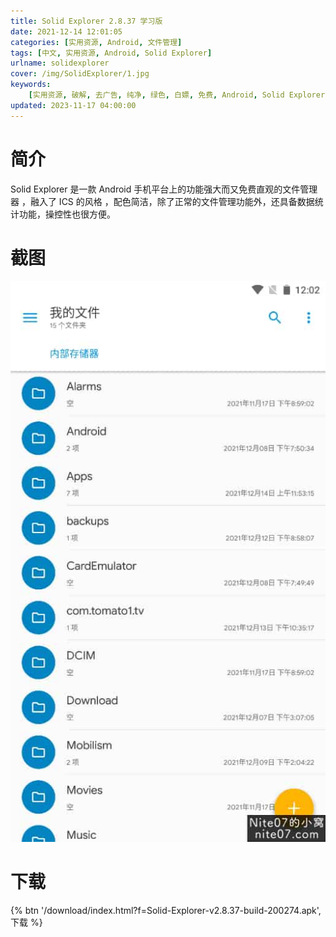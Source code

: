 ```yaml
---
title: Solid Explorer 2.8.37 学习版
date: 2021-12-14 12:01:05
categories: [实用资源, Android, 文件管理]
tags: [中文, 实用资源, Android, Solid Explorer]
urlname: solidexplorer
cover: /img/SolidExplorer/1.jpg
keywords:
    [实用资源, 破解, 去广告, 纯净, 绿色, 白嫖, 免费, Android, Solid Explorer]
updated: 2023-11-17 04:00:00
---
```


# 简介

Solid Explorer 是一款 Android 手机平台上的功能强大而又免费直观的文件管理器 ，融入了 ICS 的风格 ，配色简洁，除了正常的文件管理功能外，还具备数据统计功能，操控性也很方便。

# 截图

![](/img/SolidExplorer/2.jpg)

# 下载

{% btn '/download/index.html?f=Solid-Explorer-v2.8.37-build-200274.apk',下载 %}

